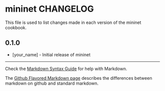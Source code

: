 mininet CHANGELOG
=================

This file is used to list changes made in each version of the mininet cookbook.

0.1.0
-----
- [your_name] - Initial release of mininet

- - -
Check the [Markdown Syntax Guide](http://daringfireball.net/projects/markdown/syntax) for help with Markdown.

The [Github Flavored Markdown page](http://github.github.com/github-flavored-markdown/) describes the differences between markdown on github and standard markdown.
